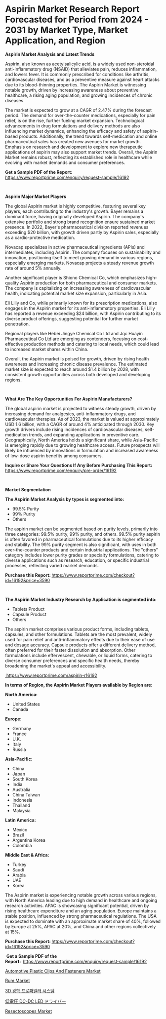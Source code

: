<p><h1>Aspirin Market Research Report Forecasted for Period from 2024 -  2031 by Market Type, Market Application, and Region</h1></p><p><strong>Aspirin Market Analysis and Latest Trends</strong></p>
<p><p>Aspirin, also known as acetylsalicylic acid, is a widely used non-steroidal anti-inflammatory drug (NSAID) that alleviates pain, reduces inflammation, and lowers fever. It is commonly prescribed for conditions like arthritis, cardiovascular diseases, and as a preventive measure against heart attacks due to its blood-thinning properties. The Aspirin Market is witnessing notable growth, driven by increasing awareness about preventive healthcare, a rising aging population, and growing incidences of chronic diseases.</p><p>The market is expected to grow at a CAGR of 2.47% during the forecast period. The demand for over-the-counter medications, especially for pain relief, is on the rise, further fueling market expansion. Technological advancements in drug formulations and delivery methods are also influencing market dynamics, enhancing the efficacy and safety of aspirin-based products. Additionally, the trend towards self-medication and online pharmaceutical sales has created new avenues for market growth. Emphasis on research and development to explore new therapeutic applications of aspirin may also support market trends. Overall, the Aspirin Market remains robust, reflecting its established role in healthcare while evolving with market demands and consumer preferences.</p></p>
<p><strong>Get a Sample PDF of the Report:&nbsp;</strong> <a href="https://www.reportprime.com/enquiry/request-sample/16192">https://www.reportprime.com/enquiry/request-sample/16192</a></p>
<p>&nbsp;</p>
<p><strong>Aspirin Major Market Players</strong></p>
<p><p>The global Aspirin market is highly competitive, featuring several key players, each contributing to the industry's growth. Bayer remains a dominant force, having originally developed Aspirin. The company's extensive portfolio and strong brand recognition ensure sustained market presence. In 2022, Bayer's pharmaceutical division reported revenues exceeding $20 billion, with growth driven partly by Aspirin sales, especially as a cardio-protective medication.</p><p>Novacap specializes in active pharmaceutical ingredients (APIs) and intermediates, including Aspirin. The company focuses on sustainability and innovation, positioning itself to meet growing demand in various regions, especially emerging markets. Novacap projects a steady revenue growth rate of around 5% annually.</p><p>Another significant player is Shiono Chemical Co, which emphasizes high-quality Aspirin production for both pharmaceutical and consumer markets. The company is capitalizing on increasing awareness of cardiovascular health, indicating potential market size expansion, particularly in Asia.</p><p>Eli Lilly and Co, while primarily known for its prescription medications, also engages in the Aspirin market for its anti-inflammatory properties. Eli Lilly has reported a revenue exceeding $24 billion, with Aspirin contributing to its diverse product offerings, suggesting potential for further market penetration.</p><p>Regional players like Hebei Jingye Chemical Co Ltd and Jqc Huayin Pharmaceutical Co Ltd are emerging as contenders, focusing on cost-effective production methods and catering to local needs, which could lead to increased market shares within China.</p><p>Overall, the Aspirin market is poised for growth, driven by rising health awareness and increasing chronic disease prevalence. The estimated market size is expected to reach around $1.4 billion by 2028, with consistent growth opportunities across both developed and developing regions.</p></p>
<p>&nbsp;</p>
<p><strong>What Are The Key Opportunities For Aspirin Manufacturers?</strong></p>
<p><p>The global aspirin market is projected to witness steady growth, driven by increasing demand for analgesics, anti-inflammatory drugs, and cardiovascular therapies. As of 2023, the market is valued at approximately USD 1.6 billion, with a CAGR of around 4% anticipated through 2030. Key growth drivers include rising incidences of cardiovascular diseases, self-medication trends, and expanding applications in preventive care. Geographically, North America holds a significant share, while Asia-Pacific is emerging rapidly due to growing healthcare access. Future prospects will likely be influenced by innovations in formulation and increased awareness of low-dose aspirin benefits among consumers.</p></p>
<p><strong>Inquire or Share Your Questions If Any Before Purchasing This Report:</strong> <a href="https://www.reportprime.com/enquiry/pre-order/16192">https://www.reportprime.com/enquiry/pre-order/16192</a></p>
<p>&nbsp;</p>
<p><strong>Market Segmentation</strong></p>
<p><strong>The Aspirin Market Analysis by types is segmented into:</strong></p>
<p><ul><li>99.5% Purity</li><li>99% Purity</li><li>Others</li></ul></p>
<p><p>The aspirin market can be segmented based on purity levels, primarily into three categories: 99.5% purity, 99% purity, and others. 99.5% purity aspirin is often favored in pharmaceutical formulations due to its higher efficacy and stability. The 99% purity segment is also significant, with uses in both over-the-counter products and certain industrial applications. The "others" category includes lower purity grades or specialty formulations, catering to diverse applications such as research, education, or specific industrial processes, reflecting varied market demands.</p></p>
<p><strong>Purchase this Report:&nbsp;</strong><a href="https://www.reportprime.com/checkout?id=16192&price=3590">https://www.reportprime.com/checkout?id=16192&price=3590</a></p>
<p>&nbsp;</p>
<p><strong>The Aspirin Market Industry Research by Application is segmented into:</strong></p>
<p><ul><li>Tablets Product</li><li>Capsule Product</li><li>Others</li></ul></p>
<p><p>The aspirin market comprises various product forms, including tablets, capsules, and other formulations. Tablets are the most prevalent, widely used for pain relief and anti-inflammatory effects due to their ease of use and dosage accuracy. Capsule products offer a different delivery method, often preferred for their faster dissolution and absorption. Other formulations include effervescent, chewable, or liquid forms, catering to diverse consumer preferences and specific health needs, thereby broadening the market's appeal and accessibility.</p></p>
<p><a href="https://www.reportprime.com/aspirin-r16192">&nbsp;https://www.reportprime.com/aspirin-r16192</a></p>
<p><strong>In terms of Region, the Aspirin Market Players available by Region are:</strong></p>
<p>
    <p> <strong> North America: </strong>
        <ul>
            <li>United States</li>
            <li>Canada</li>
        </ul>
        </p> 
    <p> <strong> Europe: </strong>
        <ul>
            <li>Germany</li>
            <li>France</li>
            <li>U.K.</li>
            <li>Italy</li>
            <li>Russia</li>
        </ul>
        </p> 
    <p> <strong> Asia-Pacific: </strong>
        <ul>
            <li>China</li>
            <li>Japan</li>
            <li>South Korea</li>
            <li>India</li>
            <li>Australia</li>
            <li>China Taiwan</li>
            <li>Indonesia</li>
            <li>Thailand</li>
            <li>Malaysia</li>
        </ul>
        </p> 
    <p> <strong> Latin America: </strong>
        <ul>
            <li>Mexico</li>
            <li>Brazil</li>
            <li>Argentina Korea</li>
            <li>Colombia</li>
        </ul>
        </p> 
    <p> <strong> Middle East & Africa: </strong>
        <ul>
            <li>Turkey</li>
            <li>Saudi</li>
            <li>Arabia</li>
            <li>UAE</li>
            <li>Korea</li>
        </ul>
    </p>
    </p>
<p><p>The Aspirin market is experiencing notable growth across various regions, with North America leading due to high demand in healthcare and ongoing research activities. APAC is showcasing significant potential, driven by rising healthcare expenditure and an aging population. Europe maintains a stable position, influenced by strong pharmaceutical regulations. The USA is expected to dominate with an approximate market share of 40%, followed by Europe at 25%, APAC at 20%, and China and other regions collectively at 15%.</p></p>
<p><strong>Purchase this Report: </strong><a href="https://www.reportprime.com/checkout?id=16192&price=3590">https://www.reportprime.com/checkout?id=16192&price=3590</a></p>
<p>&nbsp;<strong>Get a Sample PDF of the Report:&nbsp;&nbsp;</strong><a href="https://www.reportprime.com/enquiry/request-sample/16192">https://www.reportprime.com/enquiry/request-sample/16192</a></p>
<p><strong></strong></p>
<p><p><a href="https://issuu.com/reportprime-2/docs/automotive-plastic-clips-and-fasten_154478bf05e3b5">Automotive Plastic Clips And Fasteners Market</a></p><p><a href="https://medium.com/@kair.irfan6/the-rum-industry-analysis-report-offers-a-comprehensive-and-current-examination-of-the-market-145fd55391f2?postPublishedType=initial">Rum Market</a></p><p><a href="https://medium.com/@ejuynpri79/%EC%84%B8%EA%B3%84-3d-optical-profilers-system-market-%EC%9D%80-2024%EC%97%90%EC%84%9C-2031%EB%A1%9C-%EC%97%B0%ED%8F%89%EA%B7%A0-%EC%A6%9D%EA%B0%80%EC%9C%A8%EC%9D%84-%EB%B3%B4%EC%9D%BC-%EA%B2%83%EC%9C%BC%EB%A1%9C-%EC%98%88%EC%83%81%EB%90%A9%EB%8B%88%EB%8B%A4-f6a96267008b?postPublishedType=initial">3D 광학 프로파일러 시스템</a></p><p><a href="https://medium.com/@melliestracke2023/low-voltage-dc-dc-led-driver-market-%E3%81%AE%E3%82%B0%E3%83%AD%E3%83%BC%E3%83%90%E3%83%AB%E5%B8%82%E5%A0%B4%E6%A6%82%E8%A6%81%E3%81%AF-%E4%B8%96%E7%95%8C%E3%81%8A%E3%82%88%E3%81%B3%E4%B8%BB%E8%A6%81%E5%B8%82%E5%A0%B4%E3%81%AB%E3%81%8A%E3%81%91%E3%82%8B%E6%A5%AD%E7%95%8C%E3%81%AB%E5%BD%B1%E9%9F%BF%E3%82%92%E4%B8%8E%E3%81%88%E3%82%8B%E4%B8%BB%E8%A6%81%E3%81%AA%E3%83%88%E3%83%AC%E3%83%B3%E3%83%89%E3%81%AB%E3%81%A4%E3%81%84%E3%81%A6-%E7%8B%AC%E8%87%AA%E3%81%AE%E8%A6%96%E7%82%B9%E3%82%92%E6%8F%90%E4%BE%9B%E3%81%97%E3%81%BE%E3%81%99-ee219e705d2f">低電圧 DC-DC LED ドライバー</a></p><p><a href="https://www.linkedin.com/pulse/resectoscopes-market-outlook-forecast-from-2024-2031-3lyhe?trackingId=A05BctZ6RIOG007FZByK6Q%3D%3D">Resectoscopes Market</a></p></p>